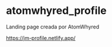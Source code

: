 # atomwhyred_profile
Landing page creada por AtomWhyred

https://jm-profile.netlify.app/

<p align="center" width="800">
   <img align="center" width="800" src=" " />
